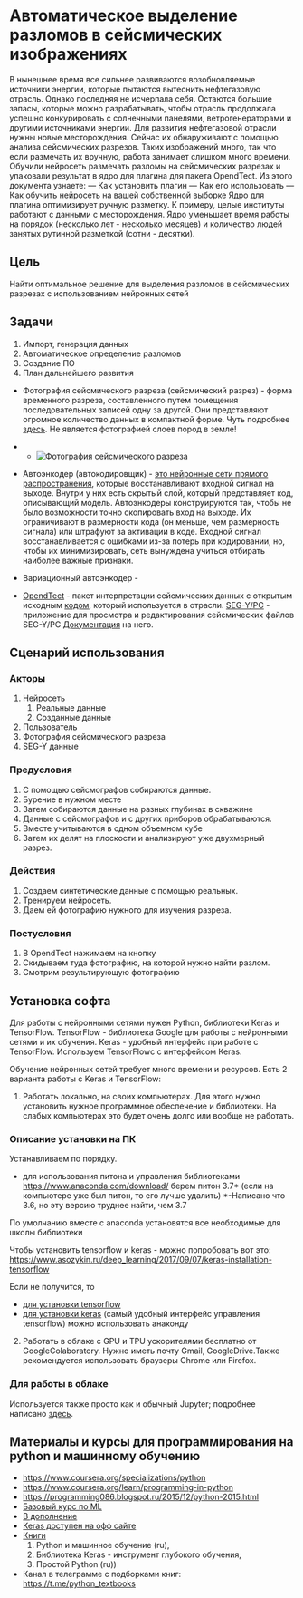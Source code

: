 # Автоматическое выделение разломов в сейсмических изображениях
В нынешнее время все сильнее развиваются возобновляемые источники энергии, которые пытаются вытеснить нефтегазовую отрасль. Однако последняя не исчерпала себя. Остаются большие запасы, которые можно разрабатывать, чтобы отрасль продолжала успешно конкурировать с солнечными панелями, ветрогенераторами и другими источниками энергии. Для развития нефтегазовой отрасли нужны новые месторождения. Сейчас их обнаруживают с помощью анализа сейсмических разрезов. Таких изображений много, так что если размечать их вручную, работа занимает слишком много времени.
Обучили нейросеть размечать разломы на сейсмических разрезах и упаковали результат в ядро для плагина для пакета OpendTect. 
Из этого документа узнаете:
— Как установить плагин
— Как его использовать
— Как обучить нейросеть на вашей собственной выборке
Ядро для плагина оптимизирует ручную разметку. К примеру, целые институты работают с данными с месторождения. Ядро уменьшает время работы на порядок (несколько лет - несколько месяцев) и количество людей занятых рутинной разметкой (сотни - десятки). 
## Цель
Найти оптимальное решение для выделения разломов в сейсмических разрезах с использованием нейронных сетей
## Задачи
1.	Импорт, генерация данных
2.	Автоматическое определение разломов
3.	Создание ПО
4.	План дальнейшего развития
* Фотография сейсмического разреза (сейсмический разрез) -  форма временного разреза, составленного путем помещения последовательных записей одну за другой. Они представляют огромное количество данных в компактной форме. Чуть подробнее [здесь](http://www.ngpedia.ru/id368452p1.html). Не является фотографией слоев пород в земле!
* - ![Фотография сейсмического разреза ](https://docplayer.ru/docs-images/63/49217493/images/3-1.jpg)

* Автоэнкодер (автокодировщик) - [это нейронные сети прямого распространения](https://habr.com/ru/post/331382/), которые восстанавливают входной сигнал на выходе. Внутри у них есть скрытый слой, который представляет код, описывающий модель. Автоэнкодеры конструируются так, чтобы не было возможности точно скопировать вход на выходе. Их ограничивают в размерности кода (он меньше, чем размерность сигнала) или штрафуют за активации в коде. Входной сигнал восстанавливается с ошибками из-за потерь при кодировании, но, чтобы их минимизировать, сеть вынуждена учиться отбирать наиболее важные признаки.	

* Вариационный автоэнкодер -
* [OpendTect](https://dgbes.com/) - пакет интерпретации сейсмических данных с открытым исходным [кодом](https://github.com/OpendTect/OpendTect), который используется в отрасли. 
[SEG-Y/PC]( http://www.xgeo.ru/index.php/ru/zagruzki/probnye-versii.html#downloads_docs_ru) - приложение для просмотра и редактирования сейсмических файлов SEG-Y/PC 
[Документация](http://www.xgeo.ru/index.php/ru/zagruzki/probnye-versii.html#downloads_docs_ru) на него.
## Сценарий использования
### Акторы
1.	Нейросеть
	1.	Реальные данные
	2.	Созданные данные
2.	Пользователь
3.	Фотография сейсмического разреза
4.	SEG-Y данные

### Предусловия
1.	С помощью сейсмографов собираются данные.
2.	Бурение в нужном месте
3.	Затем собираются данные на разных глубинах в скважине
4.	Данные с сейсмографов и с других приборов обрабатываются. 
5.	Вместе учитываются в одном объемном кубе
6.	Затем их делят на плоскости и анализируют уже двухмерный разрез.
### Действия
1.	Создаем синтетические данные с помощью реальных.
2.	Тренируем нейросеть.
3.	Даем ей фотографию нужного для изучения разреза.
 
### Постусловия
1.	В OpendTect нажимаем на кнопку
2.	Скидываем туда фотографию, на которой нужно найти разлом.
3.	Смотрим результирующую фотографию

## Установка софта
Для работы с нейронными сетями нужен Python, библиотеки Keras и TensorFlow. 
TensorFlow - библиотека Google для работы с нейронными сетями и их обучения. 
Keras - удобный интерфейс при работе с TensorFlow. 
Используем TensorFlowс с интерфейсом Keras.
 
Обучение нейронных сетей требует много времени и ресурсов. 
Есть 2 варианта работы с Keras и TensorFlow:
 
1.    Работать локально, на своих компьютерах. Для этого нужно установить нужное   программное обеспечение и библиотеки. На слабых компьютерах это будет очень долго или вообще не работать.
 
### Описание установки на ПК
Устанавливаем по порядку.
- для использования питона и управления библиотеками
https://www.anaconda.com/download/
берем питон 3.7* (если на компьютере уже был питон, то его лучше удалить)
*-Написано что 3.6, но эту версию труднее найти, чем 3.7

По умолчанию вместе с anaconda установятся все необходимые для школы библиотеки
 
Чтобы установить tensorflow и keras - можно попробовать вот это:
https://www.asozykin.ru/deep_learning/2017/09/07/keras-installation-tensorflow
 
Если не получится, то 
- [для установки tensorflow](https://www.tensorflow.org/install/)
- [для установки keras](https://anaconda.org/conda-forge/keras) (самый удобный интерфейс управления tensorflow)
можно использовать анаконду 
 
2.    Работать в облаке с GPU и TPU ускорителями бесплатно от GoogleColaboratory. Нужно иметь почту Gmail, GoogleDrive.Также рекомендуется использовать браузеры Chrome или Firefox.


 
### Для работы в облаке
 
Используется также просто как и обычный Jupyter; подробнее написано [здесь](https://www.asozykin.ru/deep_learning/2018/04/04/Google-Colaboratory-for-Deep-Learning.html).
## Материалы и курсы для программирования на python и машинному обучению
* https://www.coursera.org/specializations/python
* https://www.coursera.org/learn/programming-in-python
* https://programming086.blogspot.ru/2015/12/python-2015.html
* [Базовый курс по  ML](https://www.coursera.org/learn/machine-learning)
* [В дополнение](http://www.dataschool.io/15-hours-of-expert-machine-learning-videos/)
* [Keras доступен на офф сайте](https://keras.io/getting-started/sequential-model-guide/)
* [Книги](https://drive.google.com/drive/folders/1ngisRbvktPKkRaX4pzQs9a6o_WIUubDi?usp=sharing)
	1. Python и машинное обучение (ru),
	2. Библиотека Keras - инструмент глубокого обучения,
	3. Простой Python (ru)) 
* Канал в телеграмме с подборками книг: https://t.me/python_textbooks

